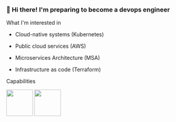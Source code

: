### 👋 Hi there! I'm preparing to become a devops engineer


What I'm interested in

- Cloud-native systems (Kubernetes)

- Public cloud services (AWS)

- Microservices Architecture (MSA)

- Infrastructure as code (Terraform)
 
Capabilities

<img src="https://user-images.githubusercontent.com/118710033/222036332-0f35f947-7ef4-4d8a-b223-48990eda0176.png"  width="70" height="70"/>   <img src="https://user-images.githubusercontent.com/118710033/222035821-b18cb7c4-8a1c-47b3-8c99-ef9f9e3ac47d.png"  width="70" height="70"/>


